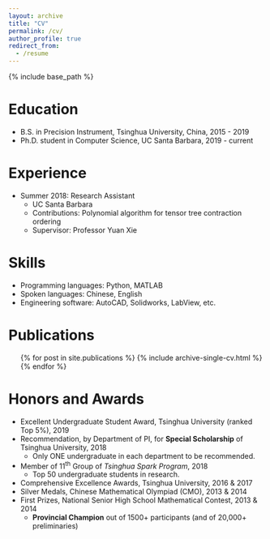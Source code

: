 ```yaml
---
layout: archive
title: "CV"
permalink: /cv/
author_profile: true
redirect_from:
  - /resume
---
```


{% include base_path %}

Education
======
* B.S. in Precision Instrument, Tsinghua University, China, 2015 - 2019
* Ph.D. student in Computer Science, UC Santa Barbara, 2019 - current

Experience
======
* Summer 2018: Research Assistant
  * UC Santa Barbara
  * Contributions: Polynomial algorithm for tensor tree contraction ordering
  * Supervisor: Professor Yuan Xie


Skills
======
* Programming languages: Python, MATLAB
* Spoken languages: Chinese, English
* Engineering software: AutoCAD, Solidworks, LabView, etc.

Publications
======
  <ul>{% for post in site.publications %}
    {% include archive-single-cv.html %}
  {% endfor %}</ul>
  
<!--
Talks
======
  <ul>{% for post in site.talks %}
    {% include archive-single-talk-cv.html %}
  {% endfor %}</ul>
-->
<!--
Teaching
======
* CMPSC 8, Introduction to Computer Science, 2019 Fall
* CMPSC 165A, Artificial Intelligence, 2020 Winter
* CMPSC 165A, Artificial Intelligence, 2020 Spring
-->  
Honors and Awards
======
* Excellent Undergraduate Student Award, Tsinghua University (ranked Top 5%), 2019
* Recommendation, by Department of PI, for **Special Scholarship** of Tsinghua University, 2018
  * Only ONE undergraduate in each department to be recommended.
* Member of 11<sup>th</sup> Group of *Tsinghua Spark Program*, 2018
  * Top 50 undergraduate students in research.
* Comprehensive Excellence Awards, Tsinghua University, 2016 & 2017
* Silver Medals, Chinese Mathematical Olympiad (CMO), 2013 & 2014
* First Prizes, National Senior High School Mathematical Contest, 2013 & 2014
  * **Provincial Champion** out of 1500+ participants (and of 20,000+ preliminaries)

